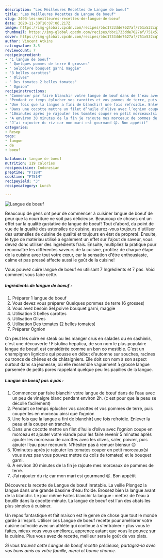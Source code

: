 ```yaml
---
description: "Les Meilleures Recettes de Langue de boeuf"
title: "Les Meilleures Recettes de Langue de boeuf"
slug: 2493-les-meilleures-recettes-de-langue-de-boeuf
date: 2020-11-30T10:07:06.217Z
image: https://img-global.cpcdn.com/recipes/bbc1733dde7627af/751x532cq70/langue-de-boeuf-photo-principale-de-la-recette.jpg
thumbnail: https://img-global.cpcdn.com/recipes/bbc1733dde7627af/751x532cq70/langue-de-boeuf-photo-principale-de-la-recette.jpg
cover: https://img-global.cpcdn.com/recipes/bbc1733dde7627af/751x532cq70/langue-de-boeuf-photo-principale-de-la-recette.jpg
author: Vincent Atkins
ratingvalue: 3.5
reviewcount: 7
recipeingredient:
- "1 langue de boeuf"
- " Quelques pommes de terre 6 grosses"
- " Selpoivre bouquet garni maggie"
- "3 belles carottes"
- " Olives"
- " Des tomates 2 belles tomates"
- " Ognion"
recipeinstructions:
- "Commencer par faire blanchir votre langue de bœuf dans de l’eau avec un peu de vinaigre blanc pendant environ 2h. (c est pour que la peau se décolle facilement)"
- "Pendant ce temps éplucher vos carottes et vos pommes de terre, puis couper les en morceau ainsi que l’ognion"
- "Une fois que la langue a fini de blanchir( une fois refroidie. Enlever la peau et la couper en tranche."
- "Dans une cocotte mettre un filet d’huile d’olive avec l’ognion coupe en morceau et ajouter votre viande pour les faire revenir 5 minutes après ajouter les morceaux de carottes avec les olives, saler, poivrer, puis ajouter l’eau pour recouvrir. N’hésiter pas à remuer biensur 😉"
- "10minutes après je rajouter les tomates couper en petit morceaux(si vous avez pas vous pouvez mettre du colis de tomates) et le bouquet garni."
- "A environ 30 minutes de la fin je rajoute mes morceaux de pommes de terre."
- "J’ai rajouter du riz car mon mari est gourmand 😉. Bon appétit"
categories:
- Resep
tags:
- langue
- de
- boeuf

katakunci: langue de boeuf 
nutrition: 119 calories
recipecuisine: Indonesian
preptime: "PT18M"
cooktime: "PT51M"
recipeyield: "3"
recipecategory: Lunch

---
```



![Langue de boeuf](https://img-global.cpcdn.com/recipes/bbc1733dde7627af/751x532cq70/langue-de-boeuf-photo-principale-de-la-recette.jpg)

Beaucoup de gens ont peur de commencer à cuisiner langue de boeuf de peur que la nourriture ne soit pas délicieuse. Beaucoup de choses ont un effet sur la qualité gustative de langue de boeuf! Tout d'abord, du point de vue de la qualité des ustensiles de cuisine, assurez-vous toujours d'utiliser des ustensiles de cuisine de qualité et toujours en état de propreté. Ensuite, le type de matériau utilisé a également un effet sur l'ajout de saveur, vous devez donc utiliser des ingrédients frais. Ensuite, multipliez la pratique pour reconnaître les différentes saveurs de la cuisine, profitez de chaque étape de la cuisine avec tout votre cœur, car la sensation d'être enthousiaste, calme et pas pressé affecte aussi le goût de la cuisine!

<!--inarticleads1-->

Vous pouvez cuire langue de boeuf en utilisant 7 Ingrédients et 7 pas. Voici comment vous faire cette.

##### Ingrédients de langue de boeuf :

1. Préparer 1 langue de boeuf
1. Vous devez vous préparer  Quelques pommes de terre (6 grosses)
1. Vous avez besoin  Sel,poivre bouquet garni, maggie
1. Utilisation 3 belles carottes
1. Utilisation  Olives
1. Utilisation  Des tomates (2 belles tomates)
1. Préparer  Ognion


On peut les cuire en steak ou les manger crus en salades ou en sashimis, c&#39;est une découverte ! Fistulina hepatica, de son nom le plus populaire langue de boeuf, est considérée comme un bon co mestible. C&#39;est un champignon lignicole qui pousse en début d&#39;automne sur souches, racines ou troncs de chênes et de châtaigniers. Elle doit son nom à son aspect surtout dans sa jeunesse, où elle ressemble vaguement à grosse langue parsemée de petits pores rappelant quelque peu les papilles de la langue. 

<!--inarticleads2-->

##### Langue de boeuf pas à pas :

1. Commencer par faire blanchir votre langue de bœuf dans de l’eau avec un peu de vinaigre blanc pendant environ 2h. (c est pour que la peau se décolle facilement)
1. Pendant ce temps éplucher vos carottes et vos pommes de terre, puis couper les en morceau ainsi que l’ognion
1. Une fois que la langue a fini de blanchir( une fois refroidie. Enlever la peau et la couper en tranche.
1. Dans une cocotte mettre un filet d’huile d’olive avec l’ognion coupe en morceau et ajouter votre viande pour les faire revenir 5 minutes après ajouter les morceaux de carottes avec les olives, saler, poivrer, puis ajouter l’eau pour recouvrir. N’hésiter pas à remuer biensur 😉
1. 10minutes après je rajouter les tomates couper en petit morceaux(si vous avez pas vous pouvez mettre du colis de tomates) et le bouquet garni.
1. A environ 30 minutes de la fin je rajoute mes morceaux de pommes de terre.
1. J’ai rajouter du riz car mon mari est gourmand 😉. Bon appétit


Découvrez la recette de Langue de bœuf inratable. La veille Plongez la langue dans une grande bassine d&#39;eau froide. Brossez bien la langue avant de la blanchir. Le jour même Faites blanchir la langue : mettez de l&#39;eau à bouillir dans la cocotte-minute. La langue de boeuf est l&#39;un des abats les plus simples à cuisiner. 

<!--inarticleads1-->

<p>
Un repas fantastique et fait maison est le genre de chose que tout le monde garde à l'esprit. Utiliser ces Langue de boeuf recette pour améliorer votre cuisine coïncide avec un athlète qui continue à s'entraîner - plus vous le faites, mieux vous vous améliorez, apprenez autant que vous le pouvez sur la cuisine. Plus vous avez de recette, meilleur sera le goût de vos plats.
</p>

<p>
<i>Si vous trouvez cette Langue de boeuf recette précieuse, partagez-la avec vos bons amis ou votre famille, merci et bonne chance.</i>
</p>
